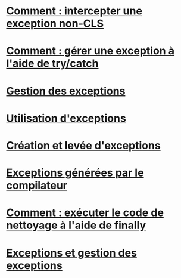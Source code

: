 # [Comment : intercepter une exception non-CLS](how-to-catch-a-non-cls-exception.md)
# [Comment : gérer une exception à l'aide de try/catch](how-to-handle-an-exception-using-try-catch.md)
# [Gestion des exceptions](exception-handling.md)
# [Utilisation d'exceptions](using-exceptions.md)
# [Création et levée d'exceptions](creating-and-throwing-exceptions.md)
# [Exceptions générées par le compilateur](compiler-generated-exceptions.md)
# [Comment : exécuter le code de nettoyage à l'aide de finally](how-to-execute-cleanup-code-using-finally.md)
# [Exceptions et gestion des exceptions](exceptions-and-exception-handling.md)

